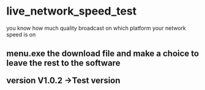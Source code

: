 # live_network_speed_test
you know how much quality broadcast on which platform your network speed is on


<h2>menu.exe the download file and make a choice to leave the rest to the software

version V1.0.2 ->Test version</h2>
